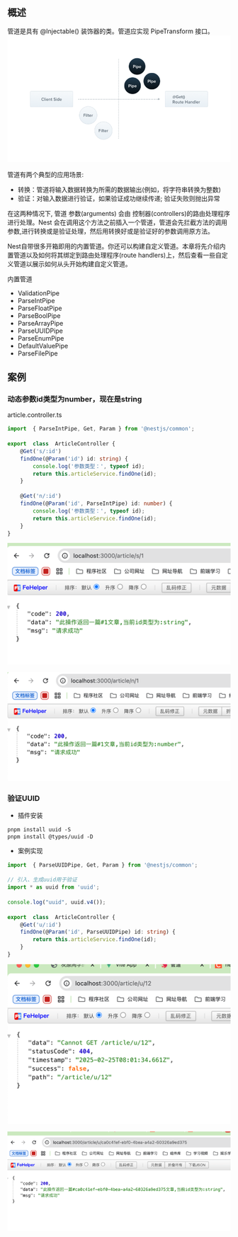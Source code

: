 
## 概述
管道是具有 @Injectable() 装饰器的类。管道应实现 PipeTransform 接口。
![img_37.png](img_37.png)

管道有两个典型的应用场景:

- 转换：管道将输入数据转换为所需的数据输出(例如，将字符串转换为整数)
- 验证：对输入数据进行验证，如果验证成功继续传递; 验证失败则抛出异常

在这两种情况下, 管道 参数(arguments) 会由 控制器(controllers)的路由处理程序 进行处理。Nest 会在调用这个方法之前插入一个管道，管道会先拦截方法的调用参数,进行转换或是验证处理，然后用转换好或是验证好的参数调用原方法。

Nest自带很多开箱即用的内置管道。你还可以构建自定义管道。本章将先介绍内置管道以及如何将其绑定到路由处理程序(route handlers)上，然后查看一些自定义管道以展示如何从头开始构建自定义管道。

内置管道
* ValidationPipe
* ParseIntPipe
* ParseFloatPipe
* ParseBoolPipe
* ParseArrayPipe
* ParseUUIDPipe
* ParseEnumPipe
* DefaultValuePipe
* ParseFilePipe

## 案例

### 动态参数id类型为number，现在是string

article.controller.ts
```typescript
import  { ParseIntPipe, Get, Param } from '@nestjs/common';

export  class  ArticleController {
    @Get('s/:id')
    findOne(@Param('id') id: string) {
        console.log('参数类型：', typeof id);
        return this.articleService.findOne(id);
    }

    @Get('n/:id')
    findOne(@Param('id', ParseIntPipe) id: number) {
        console.log('参数类型：', typeof id);
        return this.articleService.findOne(id);
    }  
}
```
![img_38.png](img_38.png)

![img_39.png](img_39.png)

### 验证UUID

- 插件安装
```shell
pnpm install uuid -S
pnpm install @types/uuid -D
```
- 案例实现
```typescript
import  { ParseUUIDPipe, Get, Param } from '@nestjs/common';

// 引入、生成uuid用于验证
import * as uuid from 'uuid';

console.log("uuid", uuid.v4());

export  class  ArticleController {
    @Get('u/:id')
    findOne(@Param('id', ParseUUIDPipe) id: string) {
        return this.articleService.findOne(id);
    }
}
```
![img_40.png](img_40.png)

![img_41.png](img_41.png)

